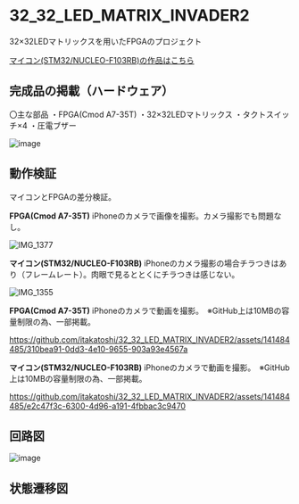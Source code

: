 # 32_32_LED_MATRIX_INVADER2
32×32LEDマトリックスを用いたFPGAのプロジェクト



[マイコン(STM32/NUCLEO-F103RB)の作品はこちら](https://github.com/itakatoshi/32_32_LED_MATRIX_INVADER)

## 完成品の掲載（ハードウェア）


〇主な部品
・FPGA(Cmod A7-35T)
・32×32LEDマトリックス
・タクトスイッチ×4
・圧電ブザー


![image](https://github.com/itakatoshi/32_32_LED_MATRIX_INVADER2/assets/141484485/28e6da35-66cf-4730-99fc-92e40b2cd7a3)



## 動作検証


マイコンとFPGAの差分検証。

**FPGA(Cmod A7-35T)**
iPhoneのカメラで画像を撮影。カメラ撮影でも問題なし。


![IMG_1377](https://github.com/itakatoshi/32_32_LED_MATRIX_INVADER2/assets/141484485/835f70ef-6954-43b4-b1f2-91b99fa788af)


**マイコン(STM32/NUCLEO-F103RB)**
iPhoneのカメラ撮影の場合チラつきはあり（フレームレート）。肉眼で見るととくにチラつきは感じない。


![IMG_1355](https://github.com/itakatoshi/32_32_LED_MATRIX_INVADER2/assets/141484485/528c8824-c75e-4b3f-a42b-45ac56bce994)




**FPGA(Cmod A7-35T)**
iPhoneのカメラで動画を撮影。　※GitHub上は10MBの容量制限の為、一部掲載。


https://github.com/itakatoshi/32_32_LED_MATRIX_INVADER2/assets/141484485/310bea91-0dd3-4e10-9655-903a93e4567a

**マイコン(STM32/NUCLEO-F103RB)**
iPhoneのカメラで動画を撮影。　※GitHub上は10MBの容量制限の為、一部掲載。



https://github.com/itakatoshi/32_32_LED_MATRIX_INVADER2/assets/141484485/e2c47f3c-6300-4d96-a191-4fbbac3c9470




## 回路図


![image](https://github.com/itakatoshi/32_32_LED_MATRIX_INVADER2/assets/141484485/140d90d2-0028-4731-8a54-e33079924ac9)




## 状態遷移図

